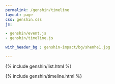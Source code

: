```yaml
---
permalink: /genshin/timeline   
layout: page  
css: genshin.css  
js:

- genshin/event.js
- genshin/timeline.js

with_header_bg : genshin-impact/bg/shenhe1.jpg

---
```


{% include genshin/list.html %}

{% include genshin/timeline.html %}